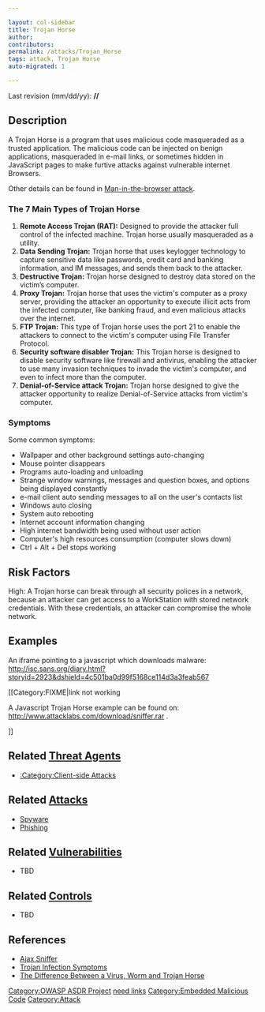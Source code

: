 ```yaml
---

layout: col-sidebar
title: Trojan Horse
author: 
contributors: 
permalink: /attacks/Trojan_Horse
tags: attack, Trojan Horse
auto-migrated: 1

---
```




Last revision (mm/dd/yy): **//**

## Description

A Trojan Horse is a program that uses malicious code masqueraded as a
trusted application. The malicious code can be injected on benign
applications, masqueraded in e-mail links, or sometimes hidden in
JavaScript pages to make furtive attacks against vulnerable internet
Browsers.

Other details can be found in [Man-in-the-browser
attack](Man-in-the-browser_attack "wikilink").

### The 7 Main Types of Trojan Horse

1.  **Remote Access Trojan (RAT):** Designed to provide the attacker
    full control of the infected machine. Trojan horse usually
    masqueraded as a utility.
2.  **Data Sending Trojan:** Trojan horse that uses keylogger technology
    to capture sensitive data like passwords, credit card and banking
    information, and IM messages, and sends them back to the attacker.
3.  **Destructive Trojan:** Trojan horse designed to destroy data stored
    on the victim’s computer.
4.  **Proxy Trojan:** Trojan horse that uses the victim's computer as a
    proxy server, providing the attacker an opportunity to execute
    illicit acts from the infected computer, like banking fraud, and
    even malicious attacks over the internet.
5.  **FTP Trojan:** This type of Trojan horse uses the port 21 to enable
    the attackers to connect to the victim's computer using File
    Transfer Protocol.
6.  **Security software disabler Trojan:** This Trojan horse is designed
    to disable security software like firewall and antivirus, enabling
    the attacker to use many invasion techniques to invade the victim's
    computer, and even to infect more than the computer.
7.  **Denial-of-Service attack Trojan:** Trojan horse designed to give
    the attacker opportunity to realize Denial-of-Service attacks from
    victim's computer.

### Symptoms

Some common symptoms:

  - Wallpaper and other background settings auto-changing
  - Mouse pointer disappears
  - Programs auto-loading and unloading
  - Strange window warnings, messages and question boxes, and options
    being displayed constantly
  - e-mail client auto sending messages to all on the user's contacts
    list
  - Windows auto closing
  - System auto rebooting
  - Internet account information changing
  - High internet bandwidth being used without user action
  - Computer's high resources consumption (computer slows down)
  - Ctrl + Alt + Del stops working

## Risk Factors

High: A Trojan horse can break through all security polices in a
network, because an attacker can get access to a WorkStation with stored
network credentials. With these credentials, an attacker can compromise
the whole network.

## Examples

An iframe pointing to a javascript which downloads malware:
<http://isc.sans.org/diary.html?storyid=2923&dshield=4c501ba0d99f5168ce114d3a3feab567>

\[\[Category:FIXME|link not working

A Javascript Trojan Horse example can be found on:
<http://www.attacklabs.com/download/sniffer.rar> .

\]\]

## Related [Threat Agents](Threat_Agents "wikilink")

  - [:Category:Client-side
    Attacks](:Category:Client-side_Attacks "wikilink")

## Related [Attacks](Attacks "wikilink")

  - [Spyware](Spyware "wikilink")
  - [Phishing](Phishing "wikilink")

## Related [Vulnerabilities](https://owasp.org/www-community/vulnerabilities/)

  - TBD

## Related [Controls](https://owasp.org/www-community/controls/)

  - TBD

## References

  - [Ajax
    Sniffer](http://myappsecurity.blogspot.com/2007/01/ajax-sniffer-prrof-of-concept.html)
  - [Trojan Infection
    Symptoms](http://hacker-eliminator.com/trojansymptoms.html)
  - [The Difference Between a Virus, Worm and Trojan
    Horse](http://www.webopedia.com/DidYouKnow/Internet/2004/virus.asp)

[Category:OWASP ASDR Project](Category:OWASP_ASDR_Project "wikilink")
[need links](Category:FIXME "wikilink") [Category:Embedded Malicious
Code](Category:Embedded_Malicious_Code "wikilink")
[Category:Attack](Category:Attack "wikilink")